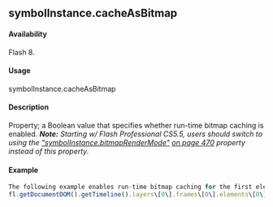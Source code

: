## symbolInstance.cacheAsBitmap

#### Availability

Flash 8.

#### Usage

symbolInstance.cacheAsBitmap

#### Description

Property; a Boolean value that specifies whether run-time bitmap caching is enabled.
***Note:** Starting w/ Flash Professional CS5.5, users should switch to using the ["symbolInstance.bitmapRenderMode"](#_bookmark920)* *[on page 470](#_bookmark920) property instead of this property.*

#### Example

```javascript
The following example enables run-time bitmap caching for the first element in the first frame on the first layer:
fl.getDocumentDOM().getTimeline().layers\[0\].frames\[0\].elements\[0\].cacheAsBitmap = true;

```